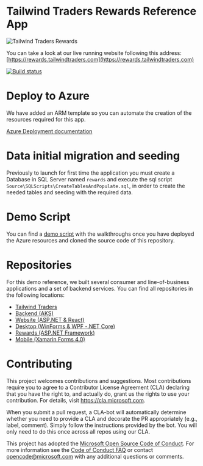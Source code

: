 # Tailwind Traders Rewards Reference App

![Tailwind Traders Rewards](Documents/Images/Rewards.png)

You can take a look at our live running website following this address: [https://rewards.tailwindtraders.com](https://rewards.tailwindtraders.com) 

[![Build status](https://dev.azure.com/TailwindTraders/Rewards/_apis/build/status/Rewards-CI)](https://dev.azure.com/TailwindTraders/Rewards/_build/latest?definitionId=28)

# Deploy to Azure

We have added an ARM template so you can automate the creation of the resources required for this app. 

[Azure Deployment documentation](./Documents/Azure-Deployment.md)

# Data initial migration and seeding
Previously to launch for first time the application you must create a Database in SQL Server named `rewards` and execute the sql script `Source\SQLScripts\CreateTablesAndPopulate.sql`, in order to create the needed tables and seeding with the required data.

# Demo Script

You can find a [demo script](https://github.com/Microsoft/TailwindTraders/tree/master/Documents/DemoScripts/Modernizing%20.NET%20Apps#modernizing-net-apps) with the walkthroughs once you have deployed the Azure resources and cloned the source code of this repository.

# Repositories

For this demo reference, we built several consumer and line-of-business applications and a set of backend services. You can find all repositories in the following locations:

* [Tailwind Traders](https://github.com/Microsoft/TailwindTraders)
* [Backend (AKS)](https://github.com/Microsoft/TailwindTraders-Backend)
* [Website (ASP.NET & React)](https://github.com/Microsoft/TailwindTraders-Website)
* [Desktop (WinForms & WPF -.NET Core)](https://github.com/Microsoft/TailwindTraders-Desktop)
* [Rewards (ASP.NET Framework)](https://github.com/Microsoft/TailwindTraders-Rewards)
* [Mobile (Xamarin Forms 4.0)](https://github.com/Microsoft/TailwindTraders-Mobile)

# Contributing

This project welcomes contributions and suggestions.  Most contributions require you to agree to a
Contributor License Agreement (CLA) declaring that you have the right to, and actually do, grant us
the rights to use your contribution. For details, visit https://cla.microsoft.com.

When you submit a pull request, a CLA-bot will automatically determine whether you need to provide
a CLA and decorate the PR appropriately (e.g., label, comment). Simply follow the instructions
provided by the bot. You will only need to do this once across all repos using our CLA.

This project has adopted the [Microsoft Open Source Code of Conduct](https://opensource.microsoft.com/codeofconduct/).
For more information see the [Code of Conduct FAQ](https://opensource.microsoft.com/codeofconduct/faq/) or
contact [opencode@microsoft.com](mailto:opencode@microsoft.com) with any additional questions or comments.
